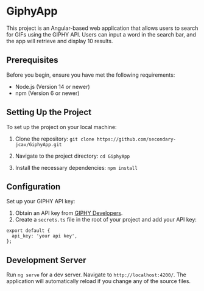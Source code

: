 # GiphyApp

This project is an Angular-based web application that allows users to search for GIFs using the GIPHY API. Users can input a word in the search bar, and the app will retrieve and display 10 results.

## Prerequisites

Before you begin, ensure you have met the following requirements:
- Node.js (Version 14 or newer)
- npm (Version 6 or newer)

## Setting Up the Project

To set up the project on your local machine:

1. Clone the repository:
`git clone https://github.com/secondary-jcav/GiphyApp.git`

2. Navigate to the project directory:
`cd GiphyApp`

3. Install the necessary dependencies:
`npm install`


## Configuration

Set up your GIPHY API key:

1. Obtain an API key from [GIPHY Developers](https://developers.giphy.com/).
2. Create a `secrets.ts` file in the root of your project and add your API key:
```
export default {
  api_key: 'your api key',
};
```


## Development Server

Run `ng serve` for a dev server. Navigate to `http://localhost:4200/`. The application will automatically reload if you change any of the source files.





